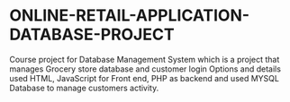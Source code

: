 # ONLINE-RETAIL-APPLICATION-DATABASE-PROJECT
Course project for Database Management System which is a project that manages Grocery store database and customer login Options and details used HTML, JavaScript for Front end, PHP as backend and used MYSQL Database to manage customers activity.
